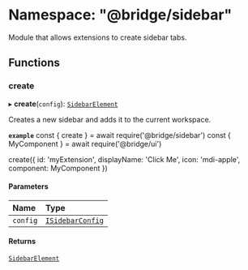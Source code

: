 # Namespace: "@bridge/sidebar"

Module that allows extensions to create sidebar tabs.

## Functions

### create

▸ **create**(`config`): [`SidebarElement`](../interfaces/sidebarelement.md)

Creates a new sidebar and adds it to the current workspace.

**`example`**
const { create } = await require('@bridge/sidebar')
const { MyComponent } = await require('@bridge/ui')

create({
	id: 'myExtension',
	displayName: 'Click Me',
	icon: 'mdi-apple',
	component: MyComponent
})

#### Parameters

| Name | Type |
| :------ | :------ |
| `config` | [`ISidebarConfig`](../interfaces/isidebarconfig.md) |

#### Returns

[`SidebarElement`](../interfaces/sidebarelement.md)
